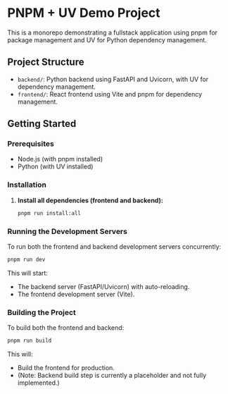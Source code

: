 # PNPM + UV Demo Project

This is a monorepo demonstrating a fullstack application using pnpm for package management and UV for Python dependency management.

## Project Structure

- `backend/`: Python backend using FastAPI and Uvicorn, with UV for dependency management.
- `frontend/`: React frontend using Vite and pnpm for dependency management.

## Getting Started

### Prerequisites

- Node.js (with pnpm installed)
- Python (with UV installed)

### Installation

1. **Install all dependencies (frontend and backend):**

   ```bash
   pnpm run install:all
   ```

### Running the Development Servers

To run both the frontend and backend development servers concurrently:

```bash
pnpm run dev
```

This will start:
- The backend server (FastAPI/Uvicorn) with auto-reloading.
- The frontend development server (Vite).

### Building the Project

To build both the frontend and backend:

```bash
pnpm run build
```

This will:
- Build the frontend for production.
- (Note: Backend build step is currently a placeholder and not fully implemented.)
